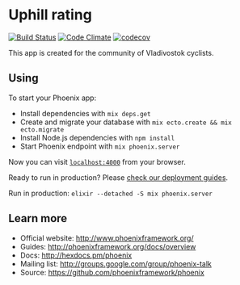 # Uphill rating

[![Build Status](https://travis-ci.org/forsaken1/uphill-rating.svg?branch=master)](https://travis-ci.org/forsaken1/uphill-rating)
[![Code Climate](https://codeclimate.com/github/forsaken1/uphill-rating.svg)](https://codeclimate.com/github/forsaken1/uphill-rating)
[![codecov](https://codecov.io/gh/forsaken1/uphill-rating/branch/master/graph/badge.svg?token=)](https://codecov.io/gh/forsaken1/uphill-rating)

This app is created for the community of Vladivostok cyclists.

## Using

To start your Phoenix app:

  * Install dependencies with `mix deps.get`
  * Create and migrate your database with `mix ecto.create && mix ecto.migrate`
  * Install Node.js dependencies with `npm install`
  * Start Phoenix endpoint with `mix phoenix.server`

Now you can visit [`localhost:4000`](http://localhost:4000) from your browser.

Ready to run in production? Please [check our deployment guides](http://www.phoenixframework.org/docs/deployment).

Run in production: `elixir --detached -S mix phoenix.server`

## Learn more

  * Official website: http://www.phoenixframework.org/
  * Guides: http://phoenixframework.org/docs/overview
  * Docs: http://hexdocs.pm/phoenix
  * Mailing list: http://groups.google.com/group/phoenix-talk
  * Source: https://github.com/phoenixframework/phoenix
